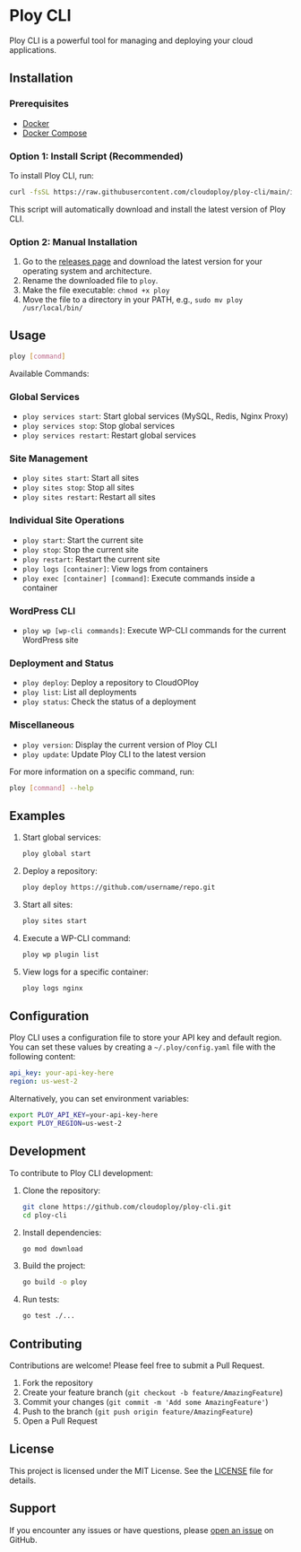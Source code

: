 # Ploy CLI

Ploy CLI is a powerful tool for managing and deploying your cloud applications.

## Installation

### Prerequisites

- [Docker](https://www.docker.com/get-started)
- [Docker Compose](https://docs.docker.com/compose/install/)

### Option 1: Install Script (Recommended)

To install Ploy CLI, run:

```bash
curl -fsSL https://raw.githubusercontent.com/cloudoploy/ploy-cli/main/install.sh | bash
```

This script will automatically download and install the latest version of Ploy CLI.

### Option 2: Manual Installation

1. Go to the [releases page](https://github.com/cloudoploy/ploy-cli/releases) and download the latest version for your
   operating system and architecture.
2. Rename the downloaded file to `ploy`.
3. Make the file executable: `chmod +x ploy`
4. Move the file to a directory in your PATH, e.g., `sudo mv ploy /usr/local/bin/`

## Usage

```bash
ploy [command]
```

Available Commands:

### Global Services

- `ploy services start`: Start global services (MySQL, Redis, Nginx Proxy)
- `ploy services stop`: Stop global services
- `ploy services restart`: Restart global services

### Site Management

- `ploy sites start`: Start all sites
- `ploy sites stop`: Stop all sites
- `ploy sites restart`: Restart all sites

### Individual Site Operations

- `ploy start`: Start the current site
- `ploy stop`: Stop the current site
- `ploy restart`: Restart the current site
- `ploy logs [container]`: View logs from containers
- `ploy exec [container] [command]`: Execute commands inside a container

### WordPress CLI

- `ploy wp [wp-cli commands]`: Execute WP-CLI commands for the current WordPress site

### Deployment and Status

- `ploy deploy`: Deploy a repository to CloudOPloy
- `ploy list`: List all deployments
- `ploy status`: Check the status of a deployment

### Miscellaneous

- `ploy version`: Display the current version of Ploy CLI
- `ploy update`: Update Ploy CLI to the latest version

For more information on a specific command, run:

```bash
ploy [command] --help
```

## Examples

1. Start global services:
   ```bash
   ploy global start
   ```

2. Deploy a repository:
   ```bash
   ploy deploy https://github.com/username/repo.git
   ```

3. Start all sites:
   ```bash
   ploy sites start
   ```

4. Execute a WP-CLI command:
   ```bash
   ploy wp plugin list
   ```

5. View logs for a specific container:
   ```bash
   ploy logs nginx
   ```

## Configuration

Ploy CLI uses a configuration file to store your API key and default region. You can set these values by creating
a `~/.ploy/config.yaml` file with the following content:

```yaml
api_key: your-api-key-here
region: us-west-2
```

Alternatively, you can set environment variables:

```bash
export PLOY_API_KEY=your-api-key-here
export PLOY_REGION=us-west-2
```

## Development

To contribute to Ploy CLI development:

1. Clone the repository:
   ```bash
   git clone https://github.com/cloudoploy/ploy-cli.git
   cd ploy-cli
   ```

2. Install dependencies:
   ```bash
   go mod download
   ```

3. Build the project:
   ```bash
   go build -o ploy
   ```

4. Run tests:
   ```bash
   go test ./...
   ```

## Contributing

Contributions are welcome! Please feel free to submit a Pull Request.

1. Fork the repository
2. Create your feature branch (`git checkout -b feature/AmazingFeature`)
3. Commit your changes (`git commit -m 'Add some AmazingFeature'`)
4. Push to the branch (`git push origin feature/AmazingFeature`)
5. Open a Pull Request

## License

This project is licensed under the MIT License. See the [LICENSE](LICENSE) file for details.

## Support

If you encounter any issues or have questions, please [open an issue](https://github.com/cloudoploy/ploy-cli/issues) on
GitHub.